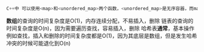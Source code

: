 ```C++
C++中 可以使用<map>和<unordered_map>两个函数，<unordered_map>是无序容器，而map中存储的是有序的。unordered_map内部是一个哈希表
```

**数组**的查询的时间复杂度是O(1)，内存连续分配，不易插入，删除
链表的查询的时间复杂度是O(n)，因为需要遍历查找，容易插入，删除
哈希表**通常**，基本操作例如查找，插入和删除的时间复杂度都是O(1)，因为其底层是数组，但是发生哈希冲突的时候可能退化到O(n)